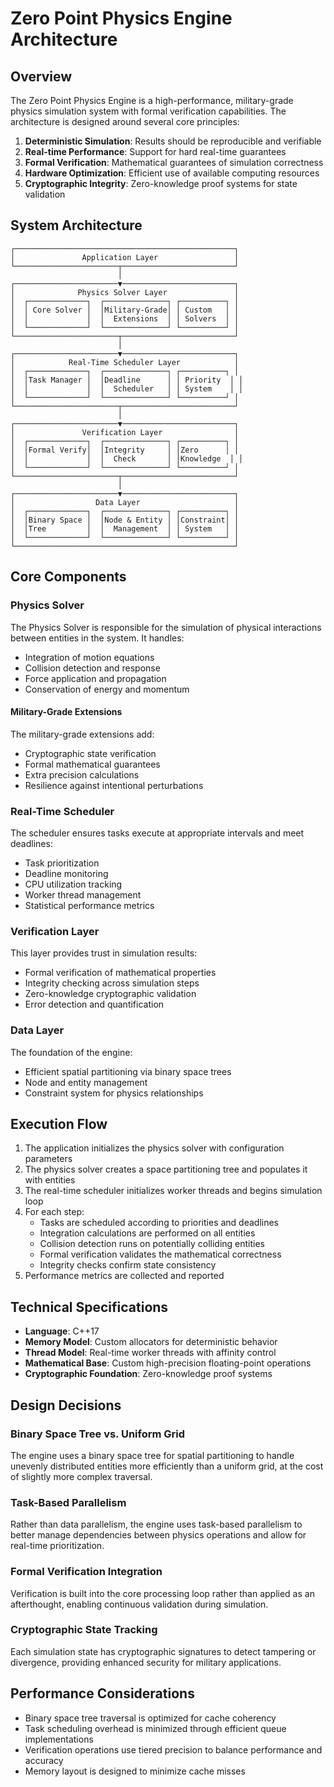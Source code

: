 # Zero Point Physics Engine Architecture

## Overview

The Zero Point Physics Engine is a high-performance, military-grade physics simulation system with formal verification capabilities. The architecture is designed around several core principles:

1. **Deterministic Simulation**: Results should be reproducible and verifiable
2. **Real-time Performance**: Support for hard real-time guarantees
3. **Formal Verification**: Mathematical guarantees of simulation correctness 
4. **Hardware Optimization**: Efficient use of available computing resources
5. **Cryptographic Integrity**: Zero-knowledge proof systems for state validation

## System Architecture

```
┌─────────────────────────────────────────────────┐
│               Application Layer                 │
└───────────────────────┬─────────────────────────┘
                        │
┌───────────────────────▼─────────────────────────┐
│              Physics Solver Layer               │
│  ┌─────────────┐  ┌──────────────┐ ┌──────────┐ │
│  │ Core Solver │  │Military-Grade│ │ Custom   │ │
│  │             │  │  Extensions  │ │ Solvers  │ │
│  └─────────────┘  └──────────────┘ └──────────┘ │
└───────────────────────┬─────────────────────────┘
                        │
┌───────────────────────▼─────────────────────────┐
│            Real-Time Scheduler Layer            │
│  ┌─────────────┐  ┌──────────────┐ ┌──────────┐ │
│  │Task Manager │  │Deadline      │ │ Priority  │ │
│  │             │  │  Scheduler   │ │ System    │ │
│  └─────────────┘  └──────────────┘ └──────────┘ │
└───────────────────────┬─────────────────────────┘
                        │
┌───────────────────────▼─────────────────────────┐
│               Verification Layer                │
│  ┌─────────────┐  ┌──────────────┐ ┌──────────┐ │
│  │Formal Verify│  │Integrity     │ │Zero      │ │
│  │             │  │  Check       │ │Knowledge  │ │
│  └─────────────┘  └──────────────┘ └──────────┘ │
└───────────────────────┬─────────────────────────┘
                        │
┌───────────────────────▼─────────────────────────┐
│                  Data Layer                     │
│  ┌─────────────┐  ┌──────────────┐ ┌──────────┐ │
│  │Binary Space │  │Node & Entity │ │Constraint│ │
│  │Tree         │  │  Management  │ │ System   │ │
│  └─────────────┘  └──────────────┘ └──────────┘ │
└─────────────────────────────────────────────────┘
```

## Core Components

### Physics Solver

The Physics Solver is responsible for the simulation of physical interactions between entities in the system. It handles:

- Integration of motion equations
- Collision detection and response
- Force application and propagation
- Conservation of energy and momentum

#### Military-Grade Extensions

The military-grade extensions add:

- Cryptographic state verification
- Formal mathematical guarantees
- Extra precision calculations
- Resilience against intentional perturbations

### Real-Time Scheduler

The scheduler ensures tasks execute at appropriate intervals and meet deadlines:

- Task prioritization
- Deadline monitoring
- CPU utilization tracking
- Worker thread management
- Statistical performance metrics

### Verification Layer

This layer provides trust in simulation results:

- Formal verification of mathematical properties
- Integrity checking across simulation steps
- Zero-knowledge cryptographic validation
- Error detection and quantification

### Data Layer

The foundation of the engine:

- Efficient spatial partitioning via binary space trees
- Node and entity management
- Constraint system for physics relationships

## Execution Flow

1. The application initializes the physics solver with configuration parameters
2. The physics solver creates a space partitioning tree and populates it with entities
3. The real-time scheduler initializes worker threads and begins simulation loop
4. For each step:
   - Tasks are scheduled according to priorities and deadlines
   - Integration calculations are performed on all entities
   - Collision detection runs on potentially colliding entities
   - Formal verification validates the mathematical correctness
   - Integrity checks confirm state consistency
5. Performance metrics are collected and reported

## Technical Specifications

- **Language**: C++17
- **Memory Model**: Custom allocators for deterministic behavior
- **Thread Model**: Real-time worker threads with affinity control
- **Mathematical Base**: Custom high-precision floating-point operations
- **Cryptographic Foundation**: Zero-knowledge proof systems

## Design Decisions

### Binary Space Tree vs. Uniform Grid

The engine uses a binary space tree for spatial partitioning to handle unevenly distributed entities more efficiently than a uniform grid, at the cost of slightly more complex traversal.

### Task-Based Parallelism

Rather than data parallelism, the engine uses task-based parallelism to better manage dependencies between physics operations and allow for real-time prioritization.

### Formal Verification Integration

Verification is built into the core processing loop rather than applied as an afterthought, enabling continuous validation during simulation.

### Cryptographic State Tracking

Each simulation state has cryptographic signatures to detect tampering or divergence, providing enhanced security for military applications.

## Performance Considerations

- Binary space tree traversal is optimized for cache coherency
- Task scheduling overhead is minimized through efficient queue implementations
- Verification operations use tiered precision to balance performance and accuracy
- Memory layout is designed to minimize cache misses
